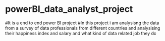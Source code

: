 # powerBI_data_analyst_project
#It is a end to end power BI project
#In this project i am analysisng the data from a survey of data professionals from different countries and analysising their happiness index and salary and what kind of data related job they do
